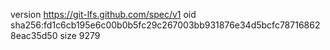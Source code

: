 version https://git-lfs.github.com/spec/v1
oid sha256:fd1c6cb195e6c00b0b5fc29c267003bb931876e34d5bcfc787168628eac35d50
size 9279
